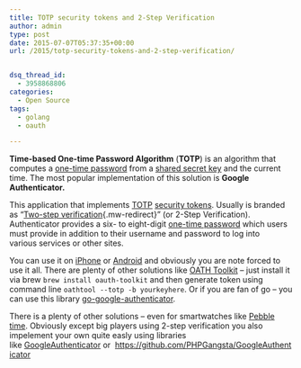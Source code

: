 ```yaml
---
title: TOTP security tokens and 2-Step Verification
author: admin
type: post
date: 2015-07-07T05:37:35+00:00
url: /2015/totp-security-tokens-and-2-step-verification/


dsq_thread_id:
  - 3958868806
categories:
  - Open Source
tags:
  - golang
  - oauth

---
```

**Time-based One-time Password Algorithm** (**TOTP**) is an algorithm that computes a [one-time password][1] from a [shared secret key][2] and the current time. The most popular implementation of this solution is **Google Authenticator.**

This application that implements [TOTP][3] [security tokens][4]. Usually is branded as &#8220;[Two-step verification][5]{.mw-redirect}&#8221; (or 2-Step Verification). Authenticator provides a six- to eight-digit [one-time password][1] which users must provide in addition to their username and password to log into various services or other sites.

<!--more-->

You can use it on [iPhone][6] or [Android][7] and obviously you are note forced to use it all. There are plenty of other solutions like [OATH Toolkit](http://www.nongnu.org/oath-toolkit/) &#8211; just install it via brew `brew install oauth-toolkit` and then generate token using command line `oathtool --totp -b yourkeyhere`. Or if you are fan of go &#8211; you can use this library [go-google-authenticator](https://github.com/vbatts/go-google-authenticator).

There is a plenty of other solutions &#8211; even for smartwatches like [Pebble time](http://www.connectedly.com/how-get-your-two-step-verification-codes-your-pebble). Obviously except big players using 2-step verification you also impelement your own quite easly using libraries like [GoogleAuthenticator](https://github.com/PHPGangsta/GoogleAuthenticator) or  https://github.com/PHPGangsta/GoogleAuthenticator

 [1]: https://en.wikipedia.org/wiki/One-time_password "One-time password"
 [2]: https://en.wikipedia.org/wiki/Shared_secret "Shared secret"
 [3]: https://en.wikipedia.org/wiki/Time-based_One-time_Password_Algorithm "Time-based One-time Password Algorithm"
 [4]: https://en.wikipedia.org/wiki/Security_token#Mobile_device_tokens "Security token"
 [5]: https://en.wikipedia.org/wiki/Two-step_verification "Two-step verification"
 [6]: http://itunes.apple.com/app/google-authenticator/id388497605?mt=8
 [7]: https://play.google.com/store/apps/details?id=com.google.android.apps.authenticator2